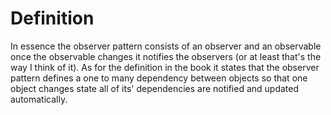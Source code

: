 # Definition

In essence the observer pattern consists of an observer and an observable once the observable changes it notifies the observers (or at least that's the way I think of it).
As for the definition in the book it states that the observer pattern defines a one to many dependency between objects so that one object changes state all of its' dependencies are notified and updated automatically.